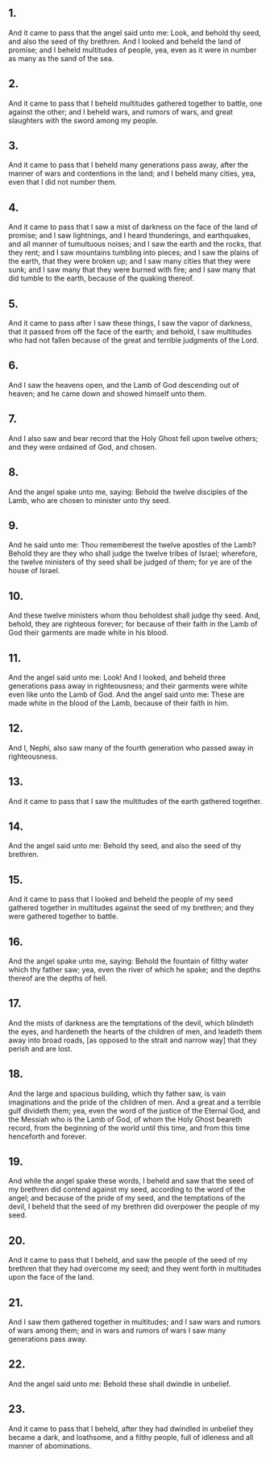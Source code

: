 ## 1.
And it came to pass that the angel said unto me: Look, and behold thy seed, and also the seed of thy brethren. And I looked and beheld the land of promise; and I beheld multitudes of people, yea, even as it were in number as many as the sand of the sea.
## 2.
And it came to pass that I beheld multitudes gathered together to battle, one against the other; and I beheld wars, and rumors of wars, and great slaughters with the sword among my people.
## 3.
And it came to pass that I beheld many generations pass away, after the manner of wars and contentions in the land; and I beheld many cities, yea, even that I did not number them.
## 4.
And it came to pass that I saw a mist of darkness on the face of the land of promise; and I saw lightnings, and I heard thunderings, and earthquakes, and all manner of tumultuous noises; and I saw the earth and the rocks, that they rent; and I saw mountains tumbling into pieces; and I saw the plains of the earth, that they were broken up; and I saw many cities that they were sunk; and I saw many that they were burned with fire; and I saw many that did tumble to the earth, because of the quaking thereof.
## 5.
And it came to pass after I saw these things, I saw the vapor of darkness, that it passed from off the face of the earth; and behold, I saw multitudes who had not fallen because of the great and terrible judgments of the Lord.
## 6.
And I saw the heavens open, and the Lamb of God descending out of heaven; and he came down and showed himself unto them.
## 7.
And I also saw and bear record that the Holy Ghost fell upon twelve others; and they were ordained of God, and chosen.
## 8.
And the angel spake unto me, saying: Behold the twelve disciples of the Lamb, who are chosen to minister unto thy seed.
## 9.
And he said unto me: Thou rememberest the twelve apostles of the Lamb? Behold they are they who shall judge the twelve tribes of Israel; wherefore, the twelve ministers of thy seed shall be judged of them; for ye are of the house of Israel.
## 10.
And these twelve ministers whom thou beholdest shall judge thy seed. And, behold, they are righteous forever; for because of their faith in the Lamb of God their garments are made white in his blood.
## 11.
And the angel said unto me: Look! And I looked, and beheld three generations pass away in righteousness; and their garments were white even like unto the Lamb of God. And the angel said unto me: These are made white in the blood of the Lamb, because of their faith in him.
## 12.
And I, Nephi, also saw many of the fourth generation who passed away in righteousness.
## 13.
And it came to pass that I saw the multitudes of the earth gathered together.
## 14.
And the angel said unto me: Behold thy seed, and also the seed of thy brethren.
## 15.
And it came to pass that I looked and beheld the people of my seed gathered together in multitudes against the seed of my brethren; and they were gathered together to battle.
## 16.
And the angel spake unto me, saying: Behold the fountain of filthy water which thy father saw; yea, even the river of which he spake; and the depths thereof are the depths of hell.
## 17.
And the mists of darkness are the temptations of the devil, which blindeth the eyes, and hardeneth the hearts of the children of men, and leadeth them away into broad roads, [as opposed to the strait and narrow way] that they perish and are lost.
## 18.
And the large and spacious building, which thy father saw, is vain imaginations and the pride of the children of men. And a great and a terrible gulf divideth them; yea, even the word of the justice of the Eternal God, and the Messiah who is the Lamb of God, of whom the Holy Ghost beareth record, from the beginning of the world until this time, and from this time henceforth and forever.
## 19.
And while the angel spake these words, I beheld and saw that the seed of my brethren did contend against my seed, according to the word of the angel; and because of the pride of my seed, and the temptations of the devil, I beheld that the seed of my brethren did overpower the people of my seed.
## 20.
And it came to pass that I beheld, and saw the people of the seed of my brethren that they had overcome my seed; and they went forth in multitudes upon the face of the land.
## 21.
And I saw them gathered together in multitudes; and I saw wars and rumors of wars among them; and in wars and rumors of wars I saw many generations pass away.
## 22.
And the angel said unto me: Behold these shall dwindle in unbelief.
## 23.
And it came to pass that I beheld, after they had dwindled in unbelief they became a dark, and loathsome, and a filthy people, full of idleness and all manner of abominations.

